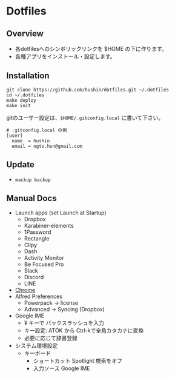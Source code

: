 # Dotfiles

## Overview

* 各dotfilesへのシンボリックリンクを $HOME の下に作ります。
* 各種アプリをインストール・設定します。

## Installation

```
git clone https://github.com/hushin/dotfiles.git ~/.dotfiles
cd ~/.dotfiles
make deploy
make init
```

gitのユーザー設定は、`$HOME/.gitconfig.local` に書いて下さい。

```
# .gitconfig.local の例
[user]
  name  = hushin
  email = ngtv.hsn@gmail.com
```

## Update

* `mackup backup`

## Manual Docs

- Launch apps (set Launch at Startup)
  - Dropbox
  - Karabiner-elements
  - 1Password
  - Rectangle
  - Clipy
  - Dash
  - Activity Monitor
  - Be Focused Pro
  - Slack
  - Discord
  - LINE
- [Chrome](./docs/chrome.md)
- Alfred Preferences
  - Powerpack -> license
  - Advanced -> Syncing (Dropbox)
- Google IME
  - ¥ キーで バックスラッシュを入力
  - キー設定: ATOK から Ctrl-kで全角カタカナに変換
  - 必要に応じて辞書登録
- システム環境設定
  - キーボード
    - ショートカット Spotlight 検索をオフ
    - 入力ソース Google IME
